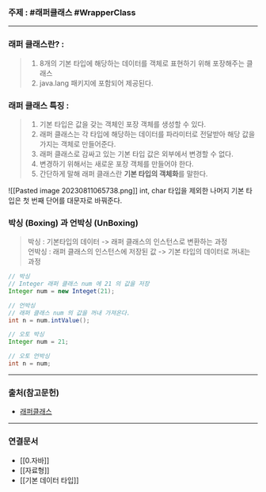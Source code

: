 ### 주제 : #래퍼클래스 #WrapperClass

___

### 래퍼 클래스란? : 

> 1. 8개의 기본 타입에 해당하는 데이터를 객체로 표현하기 위해 포장해주는 클래스
> 2. java.lang 패키지에 포함되어 제공된다.

### 래퍼 클래스 특징 : 

> 1. 기본 타입은 값을 갖는 객체인 포장 객체를 생성할 수 있다.
> 2. 래퍼 클래스는 각 타입에 해당하는 데이터를 파라미터로 전달받아 해당 값을 가지는 객체로 만들어준다.  
> 3. 래퍼 클래스로 감싸고 있는 기본 타입 값은 외부에서 변경할 수 없다.  
> 4. 변경하기 위해서는 새로운 포장 객체를 만들어야 한다.
> 5. 간단하게 말해 래퍼 클래스란 **기본 타입의 객체화**를 말한다.

![[Pasted image 20230811065738.png]]
int, char 타입을 제외한 나머지 기본 타입은 첫 번째 단어를 대문자로 바꿔준다.

### 박싱 (Boxing) 과 언박싱 (UnBoxing)

> 박싱 : 기본타입의 데이터 -> 래퍼 클래스의 인스턴스로 변환하는 과정  
> 언박싱 : 래퍼 클래스의 인스턴스에 저장된 값 -> 기본 타입의 데이터로 꺼내는 과정

``` java
// 박싱
// Integer 래퍼 클래스 num 에 21 의 값을 저장
Integer num = new Integet(21);

// 언박싱
// 래퍼 클래스 num 의 값을 꺼내 가져온다.
int n = num.intValue();
```

``` java
// 오토 박싱
Integer num = 21;

// 오토 언박싱
int n = num;
```

___

### 출처(참고문헌)

- [래퍼클래스](https://jaynamm.tistory.com/entry/JAVA-%EB%9E%98%ED%8D%BC-%ED%81%B4%EB%9E%98%EC%8A%A4-Wrapper-Class)

___

### 연결문서

- [[0.자바]]
- [[자료형]]
- [[기본 데이터 타입]]

